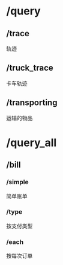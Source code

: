 # /query
## /trace
轨迹
## /truck_trace
卡车轨迹
## /transporting
运输的物品
# /query_all
## /bill
### /simple
简单账单
### /type
按支付类型
### /each
按每次订单
